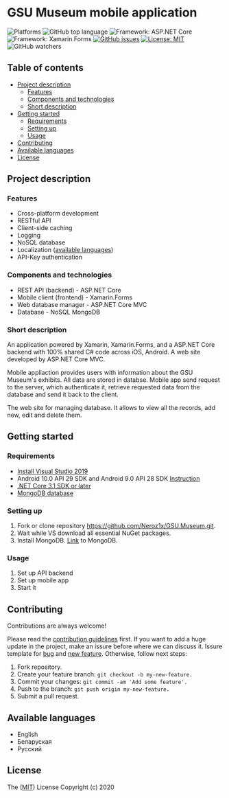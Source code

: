 # GSU Museum mobile application


![Platforms](https://img.shields.io/badge/Platforms-iOS%2FAndroid-green)
![GitHub top language](https://img.shields.io/github/languages/top/Neroz1x/GSU.Museum)
![Framework: ASP.NET Core](https://img.shields.io/badge/Framework-ASP.NET%20Core-blue)
![Framework: Xamarin.Forms](https://img.shields.io/badge/Framework-Xamarin.Forms-blue)
[![GitHub issues](https://img.shields.io/github/issues-raw/Neroz1x/GSU.Museum)](https://github.com/Neroz1x/GSU.Museum/issues)
[![License: MIT](https://img.shields.io/badge/License-MIT-yellow.svg)](https://opensource.org/licenses/MIT)
![GitHub watchers](https://img.shields.io/github/watchers/Neroz1x/GSU.Museum?label=Watch&style=social)


## Table of contents

* [Project description](#project-description)
  * [Features](#features)
  * [Components and technologies](#components-and-technologies)
  * [Short description](#short-description)
* [Getting started](#getting-started)
  * [Requirements](#requirements)
  * [Setting up](#setting-up)
  * [Usage](#usage)
* [Contributing](#contributing)
* [Available languages](#available-languages)
* [License](#license)


## Project description


### Features

* Cross-platform development
* RESTful API
* Client-side caching
* Logging
* NoSQL database
* Localization ([available languages](#available-languages))
* API-Key authentication


### Components and technologies

- REST API (backend) - ASP.NET Core
- Mobile client (frontend) - Xamarin.Forms
- Web database manager - ASP.NET Core MVC
- Database - NoSQL MongoDB


### Short description

An application powered by Xamarin, Xamarin.Forms, and a ASP.NET Core backend with 100% shared C# code across iOS, Android. A web site developed by ASP.NET Core MVC.


Mobile appliaction provides users with information about the GSU Museum's exhibits. All data are stored in databse. Mobile app send request to the server, which authenticate it, retrieve requested data from the database and send it back to the client.


The web site for managing database. It allows to view all the records, add new, edit and delete them.


## Getting started


### Requirements

- [Install Visual Studio 2019](https://visualstudio.microsoft.com/en/downloads/)
- Android 10.0 API 29 SDK and Android 9.0 API 28 SDK [Instruction](https://docs.microsoft.com/en-us/xamarin/android/get-started/installation/android-sdk?tabs=windows)
- [.NET Core 3.1 SDK or later](https://dotnet.microsoft.com/download/dotnet-core/3.1)
- [MongoDB database](https://www.mongodb.com/try/download/community)


### Setting up

1) Fork or clone repository https://github.com/Neroz1x/GSU.Museum.git.
2) Wait while VS download all essential NuGet packages.
3) Install MongoDB. [Link](https://www.mongodb.com/try/download/community) to MongoDB.


### Usage

1. Set up API backend
2. Set up mobile app
2. Start it


## Contributing

Contributions are always welcome! 

Please read the [contribution guidelines](https://github.com/Neroz1x/GSU.Museum/blob/master/contributing.md) first.
If you want to add a huge update in the project, make an issure before where we can discuss it. Issure template for [bug](https://github.com/Neroz1x/GSU.Museum/blob/master/.github/ISSUE_TEMPLATE/bug_report.md) and [new feature](https://github.com/Neroz1x/GSU.Museum/blob/master/.github/ISSUE_TEMPLATE/feature_request.md). Otherwise, follow next steps:
1) Fork repository.
2) Create your feature branch: ```git checkout -b my-new-feature.```
3) Commit your changes: ```git commit -am 'Add some feature'.```
4) Push to the branch: ```git push origin my-new-feature.```
5) Submit a pull request.

## Available languages

* English
* Беларуская
* Русский

## License

The ([MIT](https://choosealicense.com/licenses/mit/)) License Copyright (c) 2020